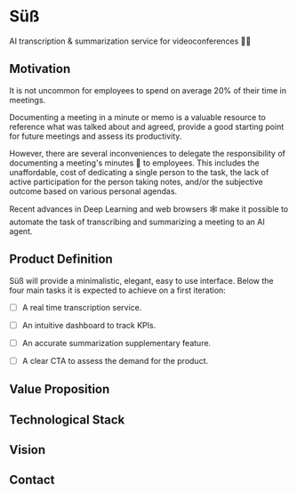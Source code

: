 # Süß

AI transcription &amp; summarization service for videoconferences 🐕‍🦺

## Motivation

It is not uncommon for employees to spend on average 20% of their time in meetings.

Documenting a meeting in a minute or memo is a valuable resource to reference what was talked about and agreed, provide a good starting point for future meetings and assess its productivity.

However, there are several inconveniences to delegate the responsibility of documenting a meeting's minutes 📃 to employees. This includes the unaffordable, cost of dedicating a single person to the task, the lack of active participation for the person taking notes, and/or the subjective outcome based on various personal agendas.

Recent advances in Deep Learning and web browsers 🕸️ make it possible to automate the task of transcribing and summarizing a meeting to an AI agent. 


## Product Definition

Süß will provide a minimalistic, elegant, easy to use interface. Below the four main tasks it is expected to achieve on a first iteration:

- [ ] A real time transcription service.

- [ ] An intuitive dashboard to track KPIs.

- [ ] An accurate summarization supplementary feature.

- [ ] A clear CTA to assess the demand for the product.


## Value Proposition



## Technological Stack



## Vision



## Contact



